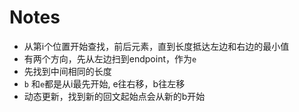 # Notes
- 从第i个位置开始查找，前后元素，直到长度抵达左边和右边的最小值
- 有两个方向，先从左边扫到endpoint，作为`e`
- 先找到中间相同的长度
- `b` 和`e`都是从i最先开始, e往右移，b往左移
- 动态更新，找到新的回文起始点会从新的b开始
